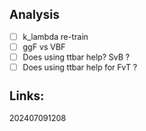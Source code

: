 ## Analysis 
- [ ] k_lambda re-train
- [ ] ggF vs VBF
- [ ] Does using ttbar help?  SvB  ?
- [ ] Does using ttbar help for FvT ?

## Links: 



202407091208
